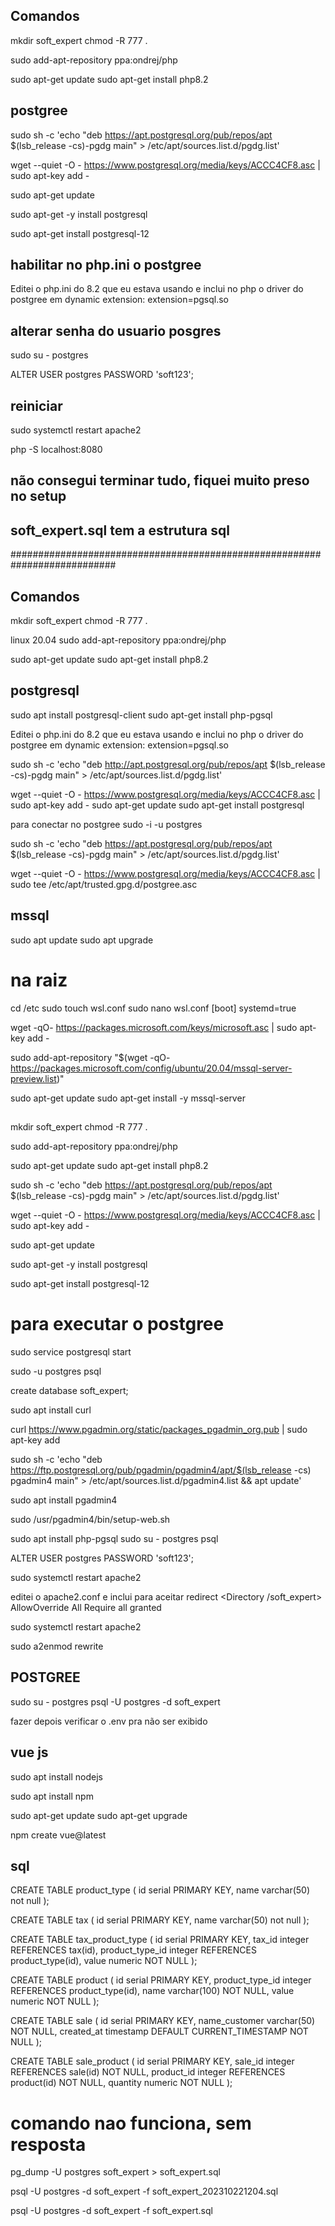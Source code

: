 
## Comandos

mkdir soft_expert
chmod -R 777 .

sudo add-apt-repository ppa:ondrej/php

sudo apt-get update
sudo apt-get install php8.2
## postgree
sudo sh -c 'echo "deb https://apt.postgresql.org/pub/repos/apt $(lsb_release -cs)-pgdg main" > /etc/apt/sources.list.d/pgdg.list'

wget --quiet -O - https://www.postgresql.org/media/keys/ACCC4CF8.asc | sudo apt-key add -

sudo apt-get update

sudo apt-get -y install postgresql

sudo apt-get install postgresql-12

## habilitar no php.ini o postgree
Editei o php.ini do 8.2 que eu estava usando e inclui no php o driver do postgree em dynamic extension:
extension=pgsql.so


## alterar senha do usuario posgres
sudo su - postgres

ALTER USER postgres PASSWORD 'soft123';

## reiniciar
sudo systemctl restart apache2

php -S localhost:8080

## não consegui terminar tudo, fiquei muito preso no setup

## soft_expert.sql tem a estrutura sql 



###########################################################################
## Comandos

mkdir soft_expert
chmod -R 777 .

linux 20.04
sudo add-apt-repository ppa:ondrej/php

sudo apt-get update
sudo apt-get install php8.2

## postgresql

sudo apt install postgresql-client
sudo apt-get install php-pgsql
 
Editei o php.ini do 8.2 que eu estava usando e inclui no php o driver do postgree em dynamic extension:
extension=pgsql.so

sudo sh -c 'echo "deb http://apt.postgresql.org/pub/repos/apt $(lsb_release -cs)-pgdg main" > /etc/apt/sources.list.d/pgdg.list'

wget --quiet -O - https://www.postgresql.org/media/keys/ACCC4CF8.asc | sudo apt-key add -
sudo apt-get update
sudo apt-get install postgresql

para conectar no postgree
sudo -i -u postgres 

sudo sh -c 'echo "deb https://apt.postgresql.org/pub/repos/apt $(lsb_release -cs)-pgdg main" > /etc/apt/sources.list.d/pgdg.list'


wget --quiet -O - https://www.postgresql.org/media/keys/ACCC4CF8.asc | sudo tee /etc/apt/trusted.gpg.d/postgree.asc

## mssql

sudo apt update
sudo apt upgrade

# na raiz
cd /etc
sudo touch wsl.conf
sudo nano wsl.conf
    [boot]
    systemd=true


wget -qO- https://packages.microsoft.com/keys/microsoft.asc | sudo apt-key add -

sudo add-apt-repository "$(wget -qO- https://packages.microsoft.com/config/ubuntu/20.04/mssql-server-preview.list)"


sudo apt-get update
sudo apt-get install -y mssql-server


## 

mkdir soft_expert
chmod -R 777 .

sudo add-apt-repository ppa:ondrej/php

sudo apt-get update
sudo apt-get install php8.2

sudo sh -c 'echo "deb https://apt.postgresql.org/pub/repos/apt $(lsb_release -cs)-pgdg main" > /etc/apt/sources.list.d/pgdg.list'


wget --quiet -O - https://www.postgresql.org/media/keys/ACCC4CF8.asc | sudo apt-key add -


sudo apt-get update

sudo apt-get -y install postgresql

sudo apt-get install postgresql-12

# para executar o postgree
sudo service postgresql start

sudo -u postgres psql

create database soft_expert;

<!--
## pgdmin

#
# Setup the repository
#

# Install the public key for the repository (if not done previously):
curl -fsS https://www.pgadmin.org/static/packages_pgadmin_org.pub | sudo gpg --dearmor -o /usr/share/keyrings/packages-pgadmin-org.gpg

# Create the repository configuration file:
sudo sh -c 'echo "deb [signed-by=/usr/share/keyrings/packages-pgadmin-org.gpg] https://ftp.postgresql.org/pub/pgadmin/pgadmin4/apt/$(lsb_release -cs) pgadmin4 main" > /etc/apt/sources.list.d/pgadmin4.list && apt update'


#
# Install pgAdmin 4
#
 
# Install for both desktop and web modes:
sudo apt install pgadmin4

# Install for desktop mode only:
sudo apt install pgadmin4-desktop

# Install for web mode only: 
sudo apt install pgadmin4-web 

# Configure the webserver, if you installed pgadmin4-web:
sudo /usr/pgadmin4/bin/setup-web.sh -->

<!-- ## pgadmin 3
sudo apt-get update
sudo apt-get install pgadmin3
```

5. Aguarde o processo de instalação ser concluído.

6. Após a instalação, execute novamente o comando `pgadmin3` para verificar se o programa foi instalado corretamente.

Caso você queira instalar a última versão do PGAdmin 4, você pode baixar o instalador no site oficial do PostgreSQL (https://www.postgresql.org/ftp/pgadmin/pgadmin4/v5.2/pip/) e seguir as instruções para fazer a instalação.
 -->

sudo apt install curl

curl https://www.pgadmin.org/static/packages_pgadmin_org.pub | sudo apt-key add

sudo sh -c 'echo "deb https://ftp.postgresql.org/pub/pgadmin/pgadmin4/apt/$(lsb_release -cs) pgadmin4 main" > /etc/apt/sources.list.d/pgadmin4.list && apt update'

sudo apt install pgadmin4

sudo /usr/pgadmin4/bin/setup-web.sh


sudo apt install php-pgsql
sudo su - postgres
psql

ALTER USER postgres PASSWORD 'soft123';

sudo systemctl restart apache2



editei o apache2.conf e inclui para aceitar redirect 
<Directory /soft_expert>
    AllowOverride All
    Require all granted
</Directory>



sudo systemctl restart apache2


sudo a2enmod rewrite


## POSTGREE
sudo su - postgres
psql -U postgres -d soft_expert


fazer depois verificar o .env pra não ser exibido



## vue js

sudo apt install nodejs

sudo apt install npm


sudo apt-get update 
sudo apt-get upgrade

npm create vue@latest
 

## sql
CREATE TABLE product_type (
    id serial PRIMARY KEY,
    name varchar(50) not null
);

CREATE TABLE tax (
    id serial PRIMARY KEY,
    name varchar(50) not null
);

CREATE TABLE tax_product_type (
    id serial PRIMARY KEY,
    tax_id integer REFERENCES tax(id),
    product_type_id integer REFERENCES product_type(id),
    value numeric NOT NULL
);


CREATE TABLE product (
    id serial PRIMARY KEY,
    product_type_id integer REFERENCES product_type(id),
    name varchar(100) NOT NULL,
    value numeric NOT NULL
);
 

CREATE TABLE sale (
    id serial PRIMARY KEY,
    name_customer varchar(50) NOT NULL,
    created_at timestamp DEFAULT CURRENT_TIMESTAMP NOT NULL
);

CREATE TABLE sale_product (
    id serial PRIMARY KEY,
    sale_id integer REFERENCES sale(id) NOT NULL,
    product_id integer REFERENCES product(id) NOT NULL,
    quantity numeric NOT NULL
);

# comando nao funciona, sem resposta
pg_dump -U postgres soft_expert > soft_expert.sql

psql -U postgres -d soft_expert -f soft_expert_202310221204.sql

psql -U postgres -d soft_expert -f soft_expert.sql
